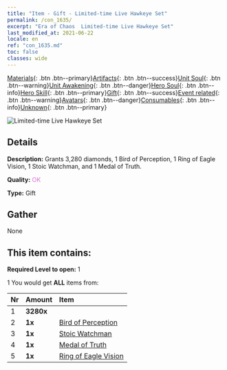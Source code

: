 ```yaml
---
title: "Item - Gift - Limited-time Live Hawkeye Set"
permalink: /con_1635/
excerpt: "Era of Chaos  Limited-time Live Hawkeye Set"
last_modified_at: 2021-06-22
locale: en
ref: "con_1635.md"
toc: false
classes: wide
---
```

 [Materials](/Items/){: .btn .btn--primary}[Artifacts](/Items/Artifacts/){: .btn .btn--success}[Unit Soul](/Items/UnitSoul/){: .btn .btn--warning}[Unit Awakening](/Items/UnitAwakening/){: .btn .btn--danger}[Hero Soul](/Items/HeroSoul/){: .btn .btn--info}[Hero Skill](/Items/HeroSkill/){: .btn .btn--primary}[Gift](/Items/Gift/){: .btn .btn--success}[Event related](/Items/Events/){: .btn .btn--warning}[Avatars](/Items/Avatars/){: .btn .btn--danger}[Consumables](/Items/Consumables/){: .btn .btn--info}[Unknown](/Items/Unknown/){: .btn .btn--primary}

 ![Limited-time Live Hawkeye Set](/images/t/i_907251.png)

## Details
 **Description:** Grants 3,280 diamonds, 1 Bird of Perception, 1 Ring of Eagle Vision, 1 Stoic Watchman, and 1 Medal of Truth.

 **Quality:** <span style="color: #DA70D6">OK</span>

 **Type:** Gift

## Gather

  None

## This item contains:

 **Required Level to open:** 1

 1 You would get **ALL** items  from:

  | Nr | Amount |     Item    |
  |:---|:-------|:------------|
  | 1 |  **3280x** | <i class="fas fa-gem"/> |  | 
  | 2 |  **1x** | [Bird of Perception](/Items/art_132/) |  | 
  | 3 |  **1x** | [Stoic Watchman](/Items/art_133/) |  | 
  | 4 |  **1x** | [Medal of Truth](/Items/art_134/) |  | 
  | 5 |  **1x** | [Ring of Eagle Vision](/Items/art_135/) |  | 
